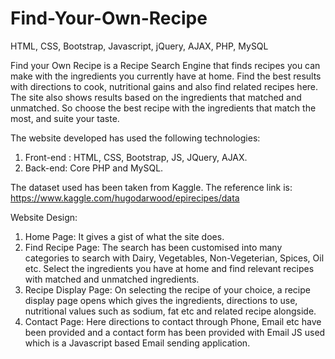 # Find-Your-Own-Recipe
HTML, CSS, Bootstrap, Javascript, jQuery, AJAX, PHP, MySQL

Find  your Own Recipe is a Recipe Search Engine that finds recipes you can make with the ingredients you currently have at home.
Find the best results with directions to cook, nutritional gains and also find related recipes here.
The site also shows results based on the ingredients that matched and unmatched. 
So choose the best recipe with the ingredients that match the most, and suite your taste.

The website developed has used the following technologies:
1.	Front-end : HTML, CSS, Bootstrap, JS, JQuery, AJAX.
2.	Back-end: Core PHP and MySQL.

The dataset used has been taken from Kaggle.
 The reference link is: https://www.kaggle.com/hugodarwood/epirecipes/data
 
Website Design:
1.	Home Page: It gives a gist of what the site does.
2.	Find Recipe Page: The search has been customised into many categories to search with Dairy, Vegetables, Non-Vegeterian, Spices, Oil etc.
    Select the ingredients you have at home and find relevant recipes with matched and unmatched ingredients.
3.	Recipe Display Page: On selecting the recipe of your choice, a recipe display page opens which gives the ingredients, directions to use,
    nutritional values such as sodium, fat etc and related recipe alongside.
4.	Contact Page: Here directions to contact through Phone, Email etc have been provided and a contact form has been provided with Email JS
    used which is a Javascript based Email sending application.


